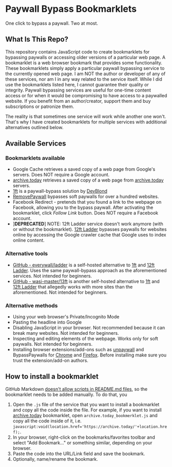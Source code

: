 # Paywall Bypass Bookmarklets

One click to bypass a paywall. Two at most.

## What Is This Repo?

This repository contains JavaScript code to create bookmarklets for bypassing paywalls or accessing older versions of a particular web page. A bookmarklet is a web browser bookmark that provides some functionality. These bookmarklets simply apply a particular paywall bypassing service to the currently opened web page. I am NOT the author or developer of any of these services, nor am I in any way related to the service itself. While I did use the bookmarklets listed here, I cannot guarantee their quality or integrity. Paywall bypassing services are useful for one-time content access or for when it would be compromising to have access to a paywalled website. If you benefit from an author/creator, support them and buy subscriptions or patronize them.

The reality is that sometimes one service will work while another one won't. That's why I have created bookmarklets for multiple services with additional alternatives outlined below.

## Available Services

### Bookmarklets available

* Google Cache retrieves a saved copy of a web page from Google's servers. Does NOT require a Google account.
* [archive.today](https://archive.today/) retrieves a saved copy of a web page from [archive.today](https://archive.today/) servers.
* [1ft](https://1ft.io/) is a paywall-bypass solution by [DevBlond](https://journal.devblond.com/)
* [RemovePaywall](https://www.removepaywall.com/) bypasses soft paywalls for over a hundred websites.
* Facebook Redirect - pretends that you found a link to the webpage on Facebook, allowing you to the bypass paywall. After activating the bookmarklet, click *Follow Link* button. Does NOT require a Facebook account.
* \]**DEPRECATED**\] NOTE: 12ft Ladder service doesn't work anymore (with or without the bookmarklet). [12ft Ladder](https://12ft.io/) bypasses paywalls for websites online by accessing the Google crawler cache that Google uses to index online content.

### Alternative tools

* [GitHub - everywall/ladder](https://github.com/everywall/ladder) is a self-hosted alternative to [1ft](https://1ft.io/) and [12ft Ladder](https://12ft.io/). Uses the same paywall-bypass approach as the aforementioned services. Not intended for beginners.
* [GitHub - wasi-master/13ft](https://github.com/wasi-master/13ft) is another self-hosted alternative to [1ft](https://1ft.io/) and [12ft Ladder](https://12ft.io/) that allegedly works with more sites than the aforementioned. Not intended for beginners.

### Alternative methods

* Using your web browser's Private/Incognito Mode
* Pasting the headline into Google
* Disabling JavaScript in your browser. Not recommended because it can break many websites. Not intended for beginners.
* Inspecting and editing elements of the webpage. Works only for soft paywalls. Not intended for beginners.
* Installing browser extensions/add-ons such as [unpaywall](https://unpaywall.org/products/extension) and BypassPaywalls for [Chrome](https://github.com/iamadamdev/bypass-paywalls-chrome) and [Firefox](https://github.com/iamadamdev/bypass-paywalls-firefox). Before installing make sure you trust the extension/add-on authors.

## How to install a bookmarklet

GitHub Markdown [doesn't allow scripts in README.md files](https://stackoverflow.com/a/21340902/10544368), so the bookmarklet needs to be added manually. To do that, you

1. Open the `.js` file of the service that you want to install a bookmarklet and copy all the code inside the file. For example, if you want to install [archive.today](https://archive.today/) bookmarklet, open `archive.today_bookmerklet.js` and copy all the code inside of it, i.e. `javascript:void(location.href='https://archive.today/'+location.href);`.
2. In your browser, right-click on the bookmarks/favorites toolbar and select "Add Bookmark..." or something similar, depending on your browser.
3. Paste the code into the URL/Link field and save the bookmark.
4. Optionally, name/rename the bookmark.
